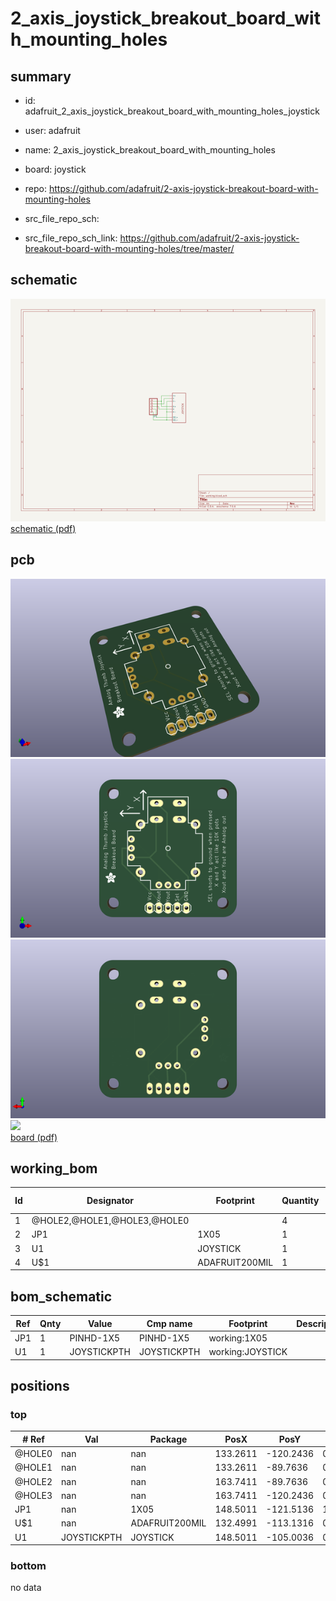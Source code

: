 # 2_axis_joystick_breakout_board_with_mounting_holes
 
## summary 
* id: adafruit_2_axis_joystick_breakout_board_with_mounting_holes_joystick
* user: adafruit
* name: 2_axis_joystick_breakout_board_with_mounting_holes
* board: joystick
* repo: https://github.com/adafruit/2-axis-joystick-breakout-board-with-mounting-holes



* src_file_repo_sch: 
* src_file_repo_sch_link: https://github.com/adafruit/2-axis-joystick-breakout-board-with-mounting-holes/tree/master/

## schematic  
![](working_schematic_600.png)  
[schematic (pdf)](working_schematic.pdf)  

## pcb  
![](working_3d_600.png) 
![](working_3d_front_600.png)  
![](working_3d_back_600.png)  
![](working_600.png)  
[board (pdf)](working.pdf)  

## working_bom
| Id | Designator | Footprint | Quantity | Designation | Supplier and ref |  | None | 
| --- | --- | --- | --- | --- | --- | --- | --- | 
| 1 | @HOLE2,@HOLE1,@HOLE3,@HOLE0 |  | 4 |  |  |  | [''] | 
| 2 | JP1 | 1X05 | 1 |  |  |  | [''] | 
| 3 | U1 | JOYSTICK | 1 | JOYSTICKPTH |  |  | [''] | 
| 4 | U$1 | ADAFRUIT200MIL | 1 |  |  |  | [''] | 


## bom_schematic
| Ref | Qnty | Value | Cmp name | Footprint | Description | Vendor | DNP | 
| --- | --- | --- | --- | --- | --- | --- | --- | 
| JP1 | 1 | PINHD-1X5 | PINHD-1X5 | working:1X05 |  |  |  | 
| U1 | 1 | JOYSTICKPTH | JOYSTICKPTH | working:JOYSTICK |  |  |  | 



## positions
### top
| # Ref | Val | Package | PosX | PosY | Rot | Side | 
| --- | --- | --- | --- | --- | --- | --- | 
| @HOLE0 | nan | nan | 133.2611 | -120.2436 | 0.0 | top | 
| @HOLE1 | nan | nan | 133.2611 | -89.7636 | 0.0 | top | 
| @HOLE2 | nan | nan | 163.7411 | -89.7636 | 0.0 | top | 
| @HOLE3 | nan | nan | 163.7411 | -120.2436 | 0.0 | top | 
| JP1 | nan | 1X05 | 148.5011 | -121.5136 | 180.0 | top | 
| U$1 | nan | ADAFRUIT200MIL | 132.4991 | -113.1316 | 0.0 | top | 
| U1 | JOYSTICKPTH | JOYSTICK | 148.5011 | -105.0036 | 0.0 | top | 

### bottom
no data
